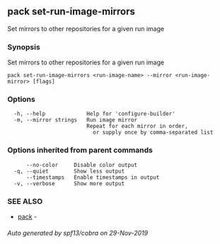 ## pack set-run-image-mirrors

Set mirrors to other repositories for a given run image

### Synopsis

Set mirrors to other repositories for a given run image

```
pack set-run-image-mirrors <run-image-name> --mirror <run-image-mirror> [flags]
```

### Options

```
  -h, --help             Help for 'configure-builder'
  -m, --mirror strings   Run image mirror
                         Repeat for each mirror in order,
                           or supply once by comma-separated list
```

### Options inherited from parent commands

```
      --no-color     Disable color output
  -q, --quiet        Show less output
      --timestamps   Enable timestamps in output
  -v, --verbose      Show more output
```

### SEE ALSO

* [pack](pack.md)	 - 

###### Auto generated by spf13/cobra on 29-Nov-2019
